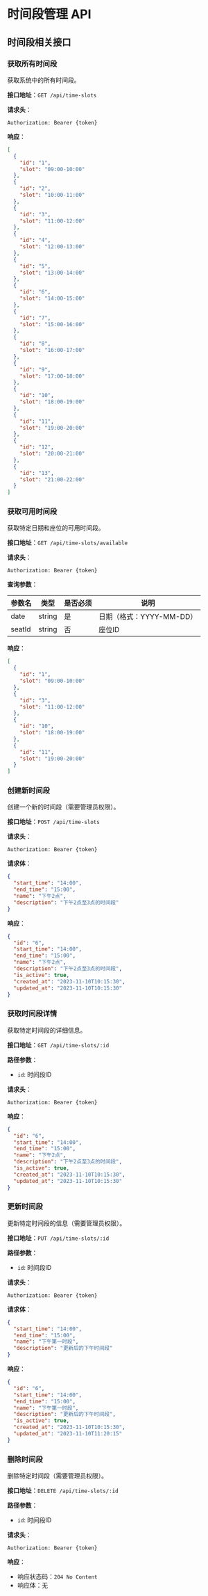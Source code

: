 # 时间段管理 API

## 时间段相关接口

### 获取所有时间段

获取系统中的所有时间段。

**接口地址**：`GET /api/time-slots`

**请求头**：
```
Authorization: Bearer {token}
```

**响应**：
```json
[
  {
    "id": "1",
    "slot": "09:00-10:00"
  },
  {
    "id": "2",
    "slot": "10:00-11:00"
  },
  {
    "id": "3",
    "slot": "11:00-12:00"
  },
  {
    "id": "4",
    "slot": "12:00-13:00"
  },
  {
    "id": "5",
    "slot": "13:00-14:00"
  },
  {
    "id": "6",
    "slot": "14:00-15:00"
  },
  {
    "id": "7",
    "slot": "15:00-16:00"
  },
  {
    "id": "8",
    "slot": "16:00-17:00"
  },
  {
    "id": "9",
    "slot": "17:00-18:00"
  },
  {
    "id": "10",
    "slot": "18:00-19:00"
  },
  {
    "id": "11",
    "slot": "19:00-20:00"
  },
  {
    "id": "12",
    "slot": "20:00-21:00"
  },
  {
    "id": "13",
    "slot": "21:00-22:00"
  }
]
```

### 获取可用时间段

获取特定日期和座位的可用时间段。

**接口地址**：`GET /api/time-slots/available`

**请求头**：
```
Authorization: Bearer {token}
```

**查询参数**：

| 参数名 | 类型   | 是否必须 | 说明                 |
|--------|--------|----------|---------------------|
| date   | string | 是       | 日期（格式：YYYY-MM-DD） |
| seatId | string | 否       | 座位ID                |

**响应**：
```json
[
  {
    "id": "1",
    "slot": "09:00-10:00"
  },
  {
    "id": "3",
    "slot": "11:00-12:00"
  },
  {
    "id": "10",
    "slot": "18:00-19:00"
  },
  {
    "id": "11",
    "slot": "19:00-20:00"
  }
]
```

### 创建新时间段

创建一个新的时间段（需要管理员权限）。

**接口地址**：`POST /api/time-slots`

**请求头**：
```
Authorization: Bearer {token}
```

**请求体**：
```json
{
  "start_time": "14:00",
  "end_time": "15:00",
  "name": "下午2点",
  "description": "下午2点至3点的时间段"
}
```

**响应**：
```json
{
  "id": "6",
  "start_time": "14:00",
  "end_time": "15:00",
  "name": "下午2点",
  "description": "下午2点至3点的时间段",
  "is_active": true,
  "created_at": "2023-11-10T10:15:30",
  "updated_at": "2023-11-10T10:15:30"
}
```

### 获取时间段详情

获取特定时间段的详细信息。

**接口地址**：`GET /api/time-slots/:id`

**路径参数**：
- `id`: 时间段ID

**请求头**：
```
Authorization: Bearer {token}
```

**响应**：
```json
{
  "id": "6",
  "start_time": "14:00",
  "end_time": "15:00",
  "name": "下午2点",
  "description": "下午2点至3点的时间段",
  "is_active": true,
  "created_at": "2023-11-10T10:15:30",
  "updated_at": "2023-11-10T10:15:30"
}
```

### 更新时间段

更新特定时间段的信息（需要管理员权限）。

**接口地址**：`PUT /api/time-slots/:id`

**路径参数**：
- `id`: 时间段ID

**请求头**：
```
Authorization: Bearer {token}
```

**请求体**：
```json
{
  "start_time": "14:00",
  "end_time": "15:00",
  "name": "下午第一时段",
  "description": "更新后的下午时间段"
}
```

**响应**：
```json
{
  "id": "6",
  "start_time": "14:00",
  "end_time": "15:00",
  "name": "下午第一时段",
  "description": "更新后的下午时间段",
  "is_active": true,
  "created_at": "2023-11-10T10:15:30",
  "updated_at": "2023-11-10T11:20:15"
}
```

### 删除时间段

删除特定时间段（需要管理员权限）。

**接口地址**：`DELETE /api/time-slots/:id`

**路径参数**：
- `id`: 时间段ID

**请求头**：
```
Authorization: Bearer {token}
```

**响应**：
- 响应状态码：`204 No Content`
- 响应体：无 